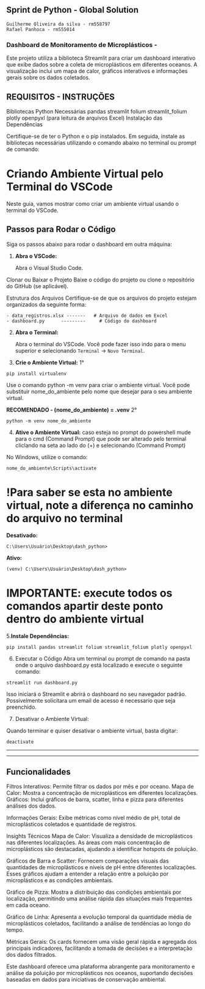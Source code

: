  
 ## Sprint de Python -  Global Solution
    Guilherme Oliveira da silva - rm558797
    Rafael Panhoca - rm555014 

 
 ### Dashboard de Monitoramento de Microplásticos -

Este projeto utiliza a biblioteca Streamlit para criar um dashboard interativo que exibe dados sobre a coleta de microplásticos em diferentes oceanos. A visualização inclui um mapa de calor, gráficos interativos e informações gerais sobre os dados coletados.

## REQUISITOS - INSTRUÇÕES
Bibliotecas Python Necessárias
pandas
streamlit
folium
streamlit_folium
plotly
openpyxl (para leitura de arquivos Excel)
Instalação das Dependências

Certifique-se de ter o Python e o pip instalados. Em seguida, instale as bibliotecas necessárias utilizando o comando abaixo no terminal ou prompt de comando:
# Criando Ambiente Virtual pelo Terminal do VSCode

Neste guia, vamos mostrar como criar um ambiente virtual usando o terminal do VSCode.

## Passos para Rodar o Código
Siga os passos abaixo para rodar o dashboard em outra máquina:

1. **Abra o VSCode:**
   
   Abra o Visual Studio Code.

Clonar ou Baixar o Projeto
Baixe o código do projeto ou clone o repositório do GitHub (se aplicável).

Estrutura dos Arquivos
Certifique-se de que os arquivos do projeto estejam organizados da seguinte forma:

    - data_registros.xlsx -------   # Arquivo de dados em Excel  
    - dashboard.py      ---------     # Código do dashboard



2. **Abra o Terminal:**
   
   Abra o terminal do VSCode. Você pode fazer isso indo para o menu superior e selecionando `Terminal` -> `Novo Terminal`.

3. **Crie o Ambiente Virtual:**
   1°
```
pip install virtualenv
```
Use o comando python -m venv para criar o ambiente virtual.
Você pode substituir nome_do_ambiente pelo nome que desejar para o seu ambiente virtual.



**RECOMENDADO - (nome_do_ambiente) = .venv**
2°
```
python -m venv nome_do_ambiente
```

4. **Ative o Ambiente Virtual:**
caso esteja no prompt do powershell mude para o cmd (Command Prompt)
que pode ser alterado pelo terminal 
cliclando na seta ao lado do (+) e selecionando (Command Prompt)

No Windows, utilize o comando:
```
nome_do_ambiente\Scripts\activate
```

# !Para saber se esta no ambiente virtual, note a diferença no caminho do arquivo no terminal
**Desativado:**
```
C:\Users\Usuário\Desktop\dash_python>
```
**Ativo:**
```
(venv) C:\Users\Usuário\Desktop\dash_python>
```
# IMPORTANTE: execute todos os comandos apartir deste ponto dentro do ambiente virtual

5.**Instale Dependências:**

```
pip install pandas streamlit folium streamlit_folium plotly openpyxl
```


6. Executar o Código
Abra um terminal ou prompt de comando na pasta onde o arquivo dashboard.py está localizado e execute o seguinte comando:
```
streamlit run dashboard.py
```
Isso iniciará o Streamlit e abrirá o dashboard no seu navegador padrão.
Possivelmente solicitara um email de acesso é necessario que seja preenchido.

7. Desativar o Ambiente Virtual:

Quando terminar e quiser desativar o ambiente virtual, basta digitar:
```
deactivate
```
---
---

## Funcionalidades
Filtros Interativos: Permite filtrar os dados por mês e por oceano.
Mapa de Calor: Mostra a concentração de microplásticos em diferentes localizações.
Gráficos: Inclui gráficos de barra, scatter, linha e pizza para diferentes análises dos dados.

Informações Gerais: Exibe métricas como nível médio de pH, total de microplásticos coletados e quantidade de registros.


Insights Técnicos
Mapa de Calor: Visualiza a densidade de microplásticos nas diferentes localizações. As áreas com mais concentração de microplásticos são destacadas, ajudando a identificar hotspots de poluição.

Gráficos de Barra e Scatter: Fornecem comparações visuais das quantidades de microplásticos e níveis de pH entre diferentes localizações. Esses gráficos ajudam a entender a relação entre a poluição por microplásticos e as condições ambientais.

Gráfico de Pizza: Mostra a distribuição das condições ambientais por localização, permitindo uma análise rápida das situações mais frequentes em cada oceano.

Gráfico de Linha: Apresenta a evolução temporal da quantidade média de microplásticos coletados, facilitando a análise de tendências ao longo do tempo.

Métricas Gerais: Os cards fornecem uma visão geral rápida e agregada dos principais indicadores, facilitando a tomada de decisões e a interpretação dos dados filtrados.

Este dashboard oferece uma plataforma abrangente para monitoramento e análise da poluição por microplásticos nos oceanos, suportando decisões baseadas em dados para iniciativas de conservação ambiental.

